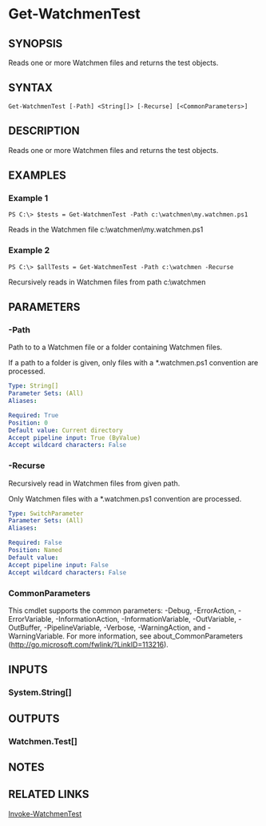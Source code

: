 ﻿---
external help file: Watchmen-help.xml
schema: 2.0.0
online version: 
---

# Get-WatchmenTest
## SYNOPSIS
Reads one or more Watchmen files and returns the test objects.
## SYNTAX

```
Get-WatchmenTest [-Path] <String[]> [-Recurse] [<CommonParameters>]
```

## DESCRIPTION
Reads one or more Watchmen files and returns the test objects.
## EXAMPLES

### Example 1
```
PS C:\> $tests = Get-WatchmenTest -Path c:\watchmen\my.watchmen.ps1
```

Reads in the Watchmen file c:\watchmen\my.watchmen.ps1

### Example 2
```
PS C:\> $allTests = Get-WatchmenTest -Path c:\watchmen -Recurse
```

Recursively reads in Watchmen files from path c:\watchmen
## PARAMETERS

### -Path
Path to to a Watchmen file or a folder containing Watchmen files.

If a path to a folder is given, only files with a *.watchmen.ps1 convention are processed. 

```yaml
Type: String[]
Parameter Sets: (All)
Aliases: 

Required: True
Position: 0
Default value: Current directory
Accept pipeline input: True (ByValue)
Accept wildcard characters: False
```

### -Recurse
Recursively read in Watchmen files from given path.

Only Watchmen files with a *.watchmen.ps1 convention are processed.

```yaml
Type: SwitchParameter
Parameter Sets: (All)
Aliases: 

Required: False
Position: Named
Default value: 
Accept pipeline input: False
Accept wildcard characters: False
```

### CommonParameters
This cmdlet supports the common parameters: -Debug, -ErrorAction, -ErrorVariable, -InformationAction, -InformationVariable, -OutVariable, -OutBuffer, -PipelineVariable, -Verbose, -WarningAction, and -WarningVariable. For more information, see about_CommonParameters (http://go.microsoft.com/fwlink/?LinkID=113216).
## INPUTS

### System.String[]

## OUTPUTS

### Watchmen.Test[]

## NOTES

## RELATED LINKS

[Invoke-WatchmenTest]()
